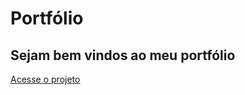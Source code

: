 # Portfólio 

## Sejam bem vindos ao meu portfólio 

<a href="https://rebeca-kethelyn.github.io/portfolio/">Acesse o projeto</a>
